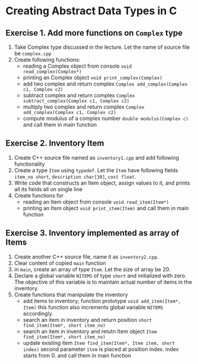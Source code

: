 # Creating Abstract Data Types in C

## Exercise 1. Add more functions on `Complex` type

1. Take Complex type discussed in the lecture. Let the name of source file be `complex.cpp`
2. Create following functions: 
    * reading a Complex object from console `void read_complex(Complex*)`
    * printing an Complex object `void print_complex(Complex)`
    * add two complex and return complex `Complex add_complex(Complex c1, Complex c2)`
    * subtract complex and return complex `Complex subtract_complex(Complex c1, Complex c2)`
    * multiply two complex and return complex `Complex add_complex(Complex c1, Complex c2)`
    * compute modulus of a complex number `double modulus(Complex c)`  
    and call them in main function

## Exercise 2. Inventory Item

1. Create C++ source file named as `inventory1.cpp` and add following functionality
1. Create a type `Item` using `typedef`. Let the `Item` have following fields  
`item_no short`, `description char[30]`, `cost float`.
2. Write code that constructs an Item object, assign values to it, and prints all its fields all on single line
3. Create functions for 
    * reading an Item object from console `void read_item(Item*)`
    * printing an Item object `void print_item(Item)`
    and call them in main function

## Exercise 3. Inventory implemented as array of Items

1. Create another C++ source file, name it as `inventory2.cpp`. 
1. Clear content of copied `main` function
2. in `main`, create an array of type `Item`. Let the size of array be 20.
3. Declare a global variable `NITEMS` of type `short` and initialized with zero. The objective of this variable is to maintain actual number of items in the inventory.
4. Create functions that manipulate the inventory 
    * add items to inventory; function prototype `void add_item(Item*, Item)` this function also increments global variable `NITEMS` accordingly.
    * search an item in inventory and return position `short find_item(Item*, short item_no)`
    * search an item in inventory and retutn Item object `Item find_item(Item*, short item_no)`
    * update existing item `Item find_item(Item*, Item item, short index)` second parameter `item` is placed at position index. index starts from 0.
    and call them in main function
